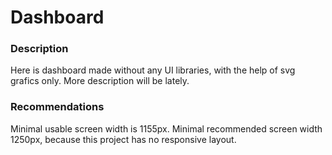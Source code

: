 # Dashboard

### Description

Here is dashboard made without any UI libraries, with the help of svg grafics only. More description will be lately.

### Recommendations

Minimal usable screen width is 1155px.
Minimal recommended screen width 1250px, because this project has no responsive layout.
